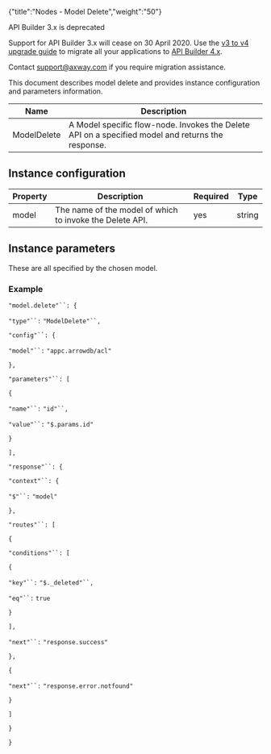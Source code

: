 {"title":"Nodes - Model Delete","weight":"50"}

API Builder 3.x is deprecated

Support for API Builder 3.x will cease on 30 April 2020. Use the [v3 to v4 upgrade guide](https://docs.axway.com/bundle/API_Builder_4x_allOS_en/page/api_builder_v3_to_v4_upgrade_guide.html) to migrate all your applications to [API Builder 4.x](https://docs.axway.com/bundle/API_Builder_4x_allOS_en/page/api_builder_getting_started_guide.html).

Contact [support@axway.com](mailto:support@axway.com) if you require migration assistance.

This document describes model delete and provides instance configuration and parameters information.

| Name | Description |
| --- | --- |
| ModelDelete | A Model specific flow-node. Invokes the Delete API on a specified model and returns the response. |

## Instance configuration

| Property | Description | Required | Type |
| --- | --- | --- | --- |
| model | The name of the model of which to invoke the Delete API. | yes | string |

## Instance parameters

These are all specified by the chosen model.

### Example

`"model.delete"``: {`

`"type"``:` `"ModelDelete"``,`

`"config"``: {`

`"model"``:` `"appc.arrowdb/acl"`

`},`

`"parameters"``: [`

`{`

`"name"``:` `"id"``,`

`"value"``:` `"$.params.id"`

`}`

`],`

`"response"``: {`

`"context"``: {`

`"$"``:` `"model"`

`},`

`"routes"``: [`

`{`

`"conditions"``: [`

`{`

`"key"``:` `"$._deleted"``,`

`"eq"``:` `true`

`}`

`],`

`"next"``:` `"response.success"`

`},`

`{`

`"next"``:` `"response.error.notfound"`

`}`

`]`

`}`

`}`
